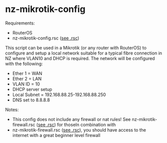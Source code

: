 # nz-mikrotik-config

Requirements:

- RouterOS
- nz-mikrotik-config.rsc ([see .rsc](https://github.com/IMAG0D/Toolbox/tree/main/.rsc))

This script can be used in a Mikrotik (or any router with RouterOS) to configure and setup a local network suitable for a typical fibre connection in NZ where VLAN10 and DHCP is required. The network will be configured with the following:

- Ether 1 = WAN
- Ether 2 = LAN
- VLAN ID = 10
- DHCP server setup
- Local Subnet = 192.168.88.25-192.168.88.250
- DNS set to 8.8.8.8

Notes:

- This config does not include any firewall or nat rules! See nz-mikrotik-firewall.rsc ([see .rsc](https://github.com/IMAG0D/Toolbox/tree/main/.rsc)) for thoseIn combination with
- nz-mikrotik-firewall.rsc ([see .rsc](https://github.com/IMAG0D/Toolbox/tree/main/.rsc)), you should have access to the internet with a great beginner level firewall